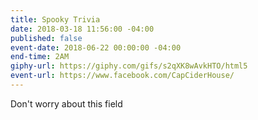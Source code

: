 ```yaml
---
title: Spooky Trivia
date: 2018-03-18 11:56:00 -04:00
published: false
event-date: 2018-06-22 00:00:00 -04:00
end-time: 2AM
giphy-url: https://giphy.com/gifs/s2qXK8wAvkHTO/html5
event-url: https://www.facebook.com/CapCiderHouse/
---
```


Don't worry about this field
